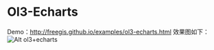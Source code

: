 # Ol3-Echarts
Demo：http://freegis.github.io/examples/ol3-echarts.html
效果图如下：
![Alt ol3+echarts](http://freegis.github.io/images/demo/ol3-echarts.png "ol3+echarts效果图")
